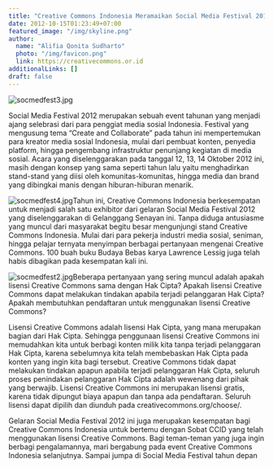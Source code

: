 ```yaml
---
title: "Creative Commons Indonesia Meramaikan Social Media Festival 2012"
date: 2012-10-15T01:23:49+07:00
featured_image: "/img/skyline.png"
author:
  name: "Alifia Qonita Sudharto"
  photo: "/img/favicon.png"
  link: https://creativecommons.or.id
additionalLinks: []
draft: false
---
```




<img src="../../uploads/socmedfest3.jpg" alt="socmedfest3.jpg" class="img-fluid w-sm-50 float-sm-end ms-sm-5 mt-2 mb-4">

Social Media Festival 2012 merupakan sebuah event tahunan yang menjadi ajang selebrasi dari para penggiat media sosial Indonesia. Festival yang mengusung tema “Create and Collaborate” pada tahun ini mempertemukan para kreator media sosial Indonesia, mulai dari pembuat konten, penyedia platform, hingga pengembang infrastruktur penunjang kegiatan di media sosial. Acara yang diselenggarakan pada tanggal 12, 13, 14 Oktober 2012 ini, masih dengan konsep yang sama seperti tahun lalu yaitu menghadirkan stand-stand yang diisi oleh komunitas-komunitas, hingga media dan brand yang dibingkai manis dengan hiburan-hiburan menarik.

<img src="../../uploads/socmedfest4.jpg" alt="socmedfest4.jpg" class="img-fluid w-sm-50 float-sm-end ms-sm-5 mt-3 mb-4">Tahun ini, Creative Commons Indonesia berkesempatan untuk menjadi salah satu exhibitor dari gelaran Social Media Festival 2012 yang diselenggarakan di Gelanggang Senayan ini. Tanpa diduga antusiasme yang muncul dari masyarakat begitu besar mengunjungi stand Creative Commons Indonesia. Mulai dari para pekerja industri media sosial, seniman, hingga pelajar ternyata menyimpan berbagai pertanyaan mengenai Creative Commons. 100 buah buku Budaya Bebas karya Lawrence Lessig juga telah habis dibagikan pada kesempatan kali ini.

<img src="../../uploads/socmedfest2.jpg" alt="socmedfest2.jpg" class="img-fluid w-sm-50 float-sm-end ms-sm-5 mt-3 mb-4">Beberapa pertanyaan yang sering muncul adalah apakah lisensi Creative Commons sama dengan Hak Cipta? Apakah lisensi Creative Commons dapat melakukan tindakan apabila terjadi pelanggaran Hak Cipta? Apakah membutuhkan pendaftaran untuk menggunakan lisensi Creative Commons?

Lisensi Creative Commons adalah lisensi Hak Cipta, yang mana merupakan bagian dari Hak Cipta. Sehingga penggunaan lisensi Creative Commons ini memudahkan kita untuk berbagi konten milik kita tanpa terjadi pelanggaran Hak Cipta, karena sebelumnya kita telah membebaskan Hak Cipta pada konten yang ingin kita bagi tersebut. Creative Commons tidak dapat melakukan tindakan apapun apabila terjadi pelanggaran Hak Cipta, seluruh proses penindakan pelanggaran Hak Cipta adalah wewenang dari pihak yang berwajib. Lisensi Creative Commons ini merupakan lisensi gratis, karena tidak dipungut biaya apapun dan tanpa ada pendaftaran. Seluruh lisensi dapat dipilih dan diunduh pada creativecommons.org/choose/.

Gelaran Social Media Festival 2012 ini juga merupakan kesempatan bagi Creative Commons Indonesia untuk bertemu dengan Sobat CCID yang telah menggunakan lisensi Creative Commons. Bagi teman-teman yang juga ingin berbagi pengalamannya, mari bergabung pada event Creative Commons Indonesia selanjutnya. Sampai jumpa di Social Media Festival tahun depan

